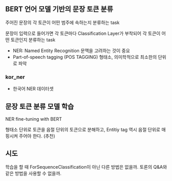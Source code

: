 ## BERT 언어 모델 기반의 문장 토큰 분류
주어진 문장의 각 토큰이 어떤 범주에 속하는지 분류하는 task

문장이 입력으로 들어가면 각 토큰마다 Classification Layer가 부착되어 각 토큰이 어떤 토큰인지 분류하는 task
- NER: Named Entity Recognition
    문맥을 고려하는 것이 중요
- Part-of-speech tagging (POS TAGGING)
    형태소, 의미학적으로 최소한의 단위로 파악

### kor_ner
- 한국어 NER 데이터셋

## 문장 토큰 분류 모델 학습
NER fine-tuning with BERT

형태소 단위로 토큰을 음절 단위의 토큰으로 분해하고, Entitiy tag 역시 음절 단위로 매핑시켜 주어야 한다. (추천)

## 시도
학습을 할 때 ForSequenceClassification이 아닌 다른 방법은 없을까.
토론의 Q&A와 같은 방법을 사용할 수 없을까.
